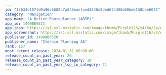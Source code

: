 ```yaml
---
id: "15634e157fd9a96c6602b7a845eaefaed3538c5ded674496b00beb158bde60f2"
category: "Navigation"
app_name: "A Better Routeplanner (ABRP)"
app_id: 1490860521
app_icon: https://is1-ssl.mzstatic.com/image/thumb/Purple126/v4/6a/2a/d0/6a2ad003-dcef-d516-29d5-07129f46c81b/AppIcon-0-0-1x_U007epad-0-0-85-220.png/1024x1024bb.png
app_screenshot: https://is1-ssl.mzstatic.com/image/thumb/Purple116/v4/df/7f/6e/df7f6e55-9ab8-afd4-6de4-82ecc5af9059/1f6ef8c5-b52f-4000-b21f-3515c5a8ca43_1.png/1242x2688bb.png
publisher_id: 1490860520
publisher_name: "Iternio Planning AB"
rank: 157
most_recent_release: 2024-01-31 00:00:00
release_count_in_past_year: 26
release_count_in_past_year_category: 10
release_count_in_past_year_top_in_category: 21
---
```

